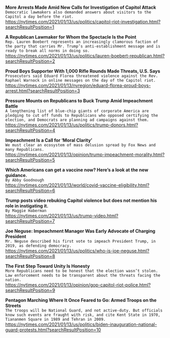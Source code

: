 **More Arrests Made Amid New Calls for Investigation of Capitol Attack**\
`Democratic lawmakers also demanded answers about visitors to the Capitol a day before the riot.`\
https://nytimes.com/2021/01/13/us/politics/capitol-riot-investigation.html?searchResultPosition=1

**A Republican Lawmaker for Whom the Spectacle Is the Point**\
`Rep. Lauren Boebert represents an increasingly clamorous faction of the party that carries Mr. Trump’s anti-establishment message and is ready to break all norms in doing so.`\
https://nytimes.com/2021/01/13/us/politics/lauren-boebert-republican.html?searchResultPosition=2

**Proud Boys Supporter With 1,000 Rifle Rounds Made Threats, U.S. Says**\
`Prosecutors said Eduard Florea threatened violence against the Rev. Raphael Warnock in online messages on the day of the Capitol riot.`\
https://nytimes.com/2021/01/13/nyregion/eduard-florea-proud-boys-arrest.html?searchResultPosition=3

**Pressure Mounts on Republicans to Buck Trump Amid Impeachment Battle**\
`A lengthening list of blue-chip giants of corporate America are pledging to cut off funds to Republicans who opposed certifying the election, and Democrats are planning ad campaigns against them.`\
https://nytimes.com/2021/01/13/us/politics/trump-donors.html?searchResultPosition=4

**Impeachment Is a Call for ‘Moral Clarity’**\
`We must clear an ecosystem of mass delusion spread by Fox News and many Republicans.`\
https://nytimes.com/2021/01/13/opinion/trump-impeachment-morality.html?searchResultPosition=5

**Which Americans can get a vaccine now? Here’s a look at the new guidance.**\
`By Abby Goodnough`\
https://nytimes.com/2021/01/13/world/covid-vaccine-eligibility.html?searchResultPosition=6

**Trump posts video rebuking Capitol violence but does not mention his role in instigating it.**\
`By Maggie Haberman`\
https://nytimes.com/2021/01/13/us/trump-video.html?searchResultPosition=7

**Joe Neguse: Impeachment Manager Was Early Advocate of Charging President**\
`Mr. Neguse described his first vote to impeach President Trump, in 2019, as defending democracy.`\
https://nytimes.com/2021/01/13/us/politics/who-is-joe-neguse.html?searchResultPosition=8

**The First Step Toward Unity Is Honesty**\
`More Republicans need to be honest that the election wasn’t stolen. Law enforcement needs to be transparent about the threats facing the nation.`\
https://nytimes.com/2021/01/13/opinion/gop-capitol-riot-police.html?searchResultPosition=9

**Pentagon Marching Where It Once Feared to Go: Armed Troops on the Streets**\
`The troops will be National Guard, and not active-duty. But officials know such events are fraught with risk, and cite Kent State in 1970, Tiananmen Square in 1989 and Tehran in 2009.`\
https://nytimes.com/2021/01/13/us/politics/biden-inauguration-national-guard-protests.html?searchResultPosition=10

